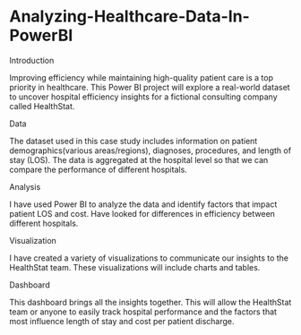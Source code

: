 # Analyzing-Healthcare-Data-In-PowerBI

Introduction

Improving efficiency while maintaining high-quality patient care is a top priority in healthcare. This Power BI project will explore a real-world dataset to uncover hospital efficiency insights for a fictional consulting company called HealthStat.

Data

The dataset used in this case study includes information on patient demographics(various areas/regions), diagnoses, procedures, and length of stay (LOS). The data is aggregated at the hospital level so that we can compare the performance of different hospitals.

Analysis

I have used Power BI to analyze the data and identify factors that impact patient LOS and cost. Have looked for differences in efficiency between different hospitals.

Visualization

I have created a variety of visualizations to communicate our insights to the HealthStat team. These visualizations will include charts and tables.

Dashboard

This dashboard brings all the insights together. This will allow the HealthStat team or anyone to easily track hospital performance and the factors that most influence length of stay and cost per patient discharge.
